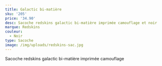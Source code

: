 ```yaml
---
title: Galactic bi-matière
sku: '205'
price: '34.90'
desc: Sacoche redskins galactic bi-matière imprimée camouflage et noir
marque: Redskins
couleur:
  - Noir
type: Sacoche
image: /img/uploads/redskins-sac.jpg
---
```

Sacoche redskins galactic bi-matière imprimée camouflage
